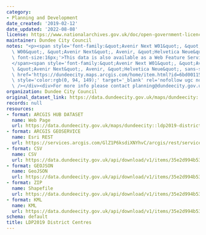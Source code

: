 ```yaml
---
category:
- Planning and Development
date_created: '2019-02-12'
date_updated: '2022-08-08'
license: https://www.nationalarchives.gov.uk/doc/open-government-licence/version/3/
maintainer: Dundee City Council
notes: "<p><span style='font-family:&quot;Avenir Next W01&quot;, &quot;Avenir Next\
  \ W00&quot;, &quot;Avenir Next&quot;, Avenir, &quot;Helvetica Neue&quot;, sans-serif;\
  \ font-size:16px;'>This data is also available as a Web Feature Service (WFS) at\_\
  </span><span style='font-family:&quot;Avenir Next W01&quot;, &quot;Avenir Next W00&quot;,\
  \ &quot;Avenir Next&quot;, Avenir, &quot;Helvetica Neue&quot;, sans-serif; font-size:16px;'><a\
  \ href='https://dundeecity.maps.arcgis.com/home/item.html?id=6bd0011538594e8e9f422d24b22d7f8c#overview'\
  \ style='color:rgb(0, 94, 149);' target='_blank' rel='nofollow ugc noopener noreferrer'>https://dundeecity.maps.arcgis.com/home/item.html?id=6bd0011538594e8e9f422d24b22d7f8c#overview</a></span><div><br\
  \ /></div><div>For more info please contact planning@dundeecity.gov.uk</div></p>"
organization: Dundee City Council
original_dataset_link: https://data.dundeecity.gov.uk/maps/dundeecity::ldp2019-district-centres
records: null
resources:
- format: ARCGIS HUB DATASET
  name: Web Page
  url: https://data.dundeecity.gov.uk/maps/dundeecity::ldp2019-district-centres
- format: ARCGIS GEOSERVICE
  name: Esri REST
  url: https://services.arcgis.com/GlZ1P6ksdiXNYhvC/arcgis/rest/services/LDP2019_WFL1/FeatureServer/17
- format: CSV
  name: CSV
  url: https://data.dundeecity.gov.uk/api/download/v1/items/35e2d994b53f42b990e4000f0f71c0f7/csv?layers=17
- format: GEOJSON
  name: GeoJSON
  url: https://data.dundeecity.gov.uk/api/download/v1/items/35e2d994b53f42b990e4000f0f71c0f7/geojson?layers=17
- format: ZIP
  name: Shapefile
  url: https://data.dundeecity.gov.uk/api/download/v1/items/35e2d994b53f42b990e4000f0f71c0f7/shapefile?layers=17
- format: KML
  name: KML
  url: https://data.dundeecity.gov.uk/api/download/v1/items/35e2d994b53f42b990e4000f0f71c0f7/kml?layers=17
schema: default
title: LDP2019 District Centres
---
```

